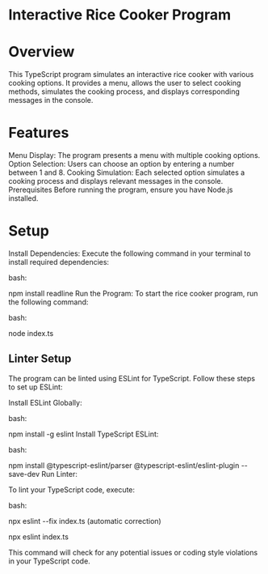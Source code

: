# Interactive Rice Cooker Program
# Overview

This TypeScript program simulates an interactive rice cooker with various cooking options. It provides a menu, allows the user to select cooking methods, simulates the cooking process, and displays corresponding messages in the console.

# Features

Menu Display: The program presents a menu with multiple cooking options.
Option Selection: Users can choose an option by entering a number between 1 and 8.
Cooking Simulation: Each selected option simulates a cooking process and displays relevant messages in the console.
Prerequisites
Before running the program, ensure you have Node.js installed.

# Setup
Install Dependencies: Execute the following command in your terminal to install required dependencies:

bash:

npm install readline
Run the Program: To start the rice cooker program, run the following command:

bash:

node index.ts

## Linter Setup
The program can be linted using ESLint for TypeScript. Follow these steps to set up ESLint:

Install ESLint Globally:

bash:

npm install -g eslint
Install TypeScript ESLint:

bash:

npm install @typescript-eslint/parser @typescript-eslint/eslint-plugin --save-dev
Run Linter:

To lint your TypeScript code, execute:

bash:

npx eslint --fix index.ts (automatic correction)

npx eslint index.ts

This command will check for any potential issues or coding style violations in your TypeScript code.


